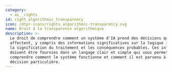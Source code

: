 ```yaml
---
category:
  - ai__rights
id: right_algorithmic_transparency
icon: /dtpr-icons/rights_algorithmic-transparency.svg
name: Droit à la transparence algorithmique
description: >-
  Le droit de comprendre comment un système d'IA prend des décisions qui vous
  affectent, y compris des informations significatives sur la logique impliquée,
  la signification du traitement et les conséquences probables. Ces informations
  doivent être fournies dans un langage clair et simple qui vous permette de
  comprendre comment le système fonctionne et comment il est parvenu à une
  décision particulière.
---
```


